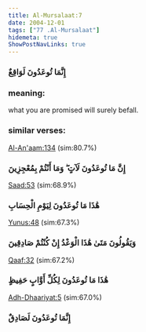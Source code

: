 ```yaml
---
title: Al-Mursalaat:7
date: 2004-12-01
tags: ["77 .Al-Mursalaat"]
hidemeta: true 
ShowPostNavLinks: true 
---
```

### إِنَّمَا تُوعَدُونَ لَوَاقِعٌ
### meaning: 
what you are promised will surely befall.
### similar verses: 

[Al-An'aam:134](/6/134) (sim:80.7%)

### إِنَّ مَا تُوعَدُونَ لَآتٍ ۖ وَمَا أَنْتُمْ بِمُعْجِزِينَ

[Saad:53](/38/53) (sim:68.9%)

### هَٰذَا مَا تُوعَدُونَ لِيَوْمِ الْحِسَابِ

[Yunus:48](/10/48) (sim:67.3%)

### وَيَقُولُونَ مَتَىٰ هَٰذَا الْوَعْدُ إِنْ كُنْتُمْ صَادِقِينَ

[Qaaf:32](/50/32) (sim:67.2%)

### هَٰذَا مَا تُوعَدُونَ لِكُلِّ أَوَّابٍ حَفِيظٍ

[Adh-Dhaariyat:5](/51/5) (sim:67.0%)

### إِنَّمَا تُوعَدُونَ لَصَادِقٌ
